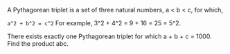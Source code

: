 A Pythagorean triplet is a set of three natural numbers, a < b < c, for which,

`a^2 + b^2 = c^2`
For example, 3^2 + 4^2 = 9 + 16 = 25 = 5^2.

There exists exactly one Pythagorean triplet for which a + b + c = 1000.
Find the product abc.

